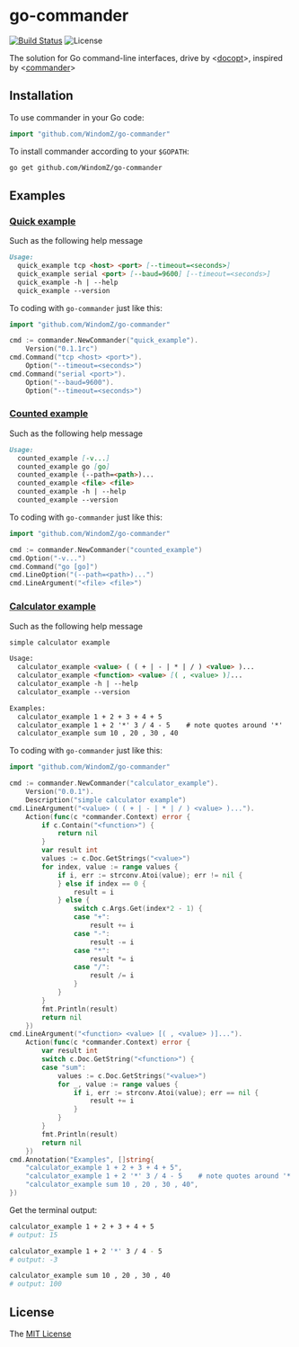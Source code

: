 # go-commander
[![Build Status](https://travis-ci.org/WindomZ/go-commander.svg?branch=master)](https://travis-ci.org/WindomZ/go-commander)
![License](https://img.shields.io/badge/license-MIT-green.svg)

The solution for Go command-line interfaces, 
drive by <[docopt](https://github.com/docopt/docopt.go)>, 
inspired by <[commander](https://github.com/tj/commander.js)>

## Installation

To use commander in your Go code:

```go
import "github.com/WindomZ/go-commander"
```

To install commander according to your `$GOPATH`:

```bash
go get github.com/WindomZ/go-commander
```

## Examples

### [Quick example](https://github.com/WindomZ/go-commander/blob/master/examples/quick_example/quick_example.go)

Such as the following help message

```markdown
Usage:
  quick_example tcp <host> <port> [--timeout=<seconds>]
  quick_example serial <port> [--baud=9600] [--timeout=<seconds>]
  quick_example -h | --help
  quick_example --version
```

To coding with `go-commander` just like this:

```go
import "github.com/WindomZ/go-commander"

cmd := commander.NewCommander("quick_example").
    Version("0.1.1rc")
cmd.Command("tcp <host> <port>").
    Option("--timeout=<seconds>")
cmd.Command("serial <port>").
    Option("--baud=9600").
    Option("--timeout=<seconds>")
```

### [Counted example](https://github.com/WindomZ/go-commander/blob/master/examples/counted_example/counted_example.go)

Such as the following help message

```markdown
Usage:
  counted_example [-v...]
  counted_example go [go]
  counted_example (--path=<path>)...
  counted_example <file> <file>
  counted_example -h | --help
  counted_example --version
```

To coding with `go-commander` just like this:

```go
import "github.com/WindomZ/go-commander"

cmd := commander.NewCommander("counted_example")
cmd.Option("-v...")
cmd.Command("go [go]")
cmd.LineOption("(--path=<path>)...")
cmd.LineArgument("<file> <file>")
```

### [Calculator example](https://github.com/WindomZ/go-commander/blob/master/examples/calculator_example/calculator_example.go)

Such as the following help message

```markdown
simple calculator example

Usage:
  calculator_example <value> ( ( + | - | * | / ) <value> )...
  calculator_example <function> <value> [( , <value> )]...
  calculator_example -h | --help
  calculator_example --version

Examples:
  calculator_example 1 + 2 + 3 + 4 + 5
  calculator_example 1 + 2 '*' 3 / 4 - 5    # note quotes around '*'
  calculator_example sum 10 , 20 , 30 , 40
```

To coding with `go-commander` just like this:

```go
import "github.com/WindomZ/go-commander"

cmd := commander.NewCommander("calculator_example").
    Version("0.0.1").
    Description("simple calculator example")
cmd.LineArgument("<value> ( ( + | - | * | / ) <value> )...").
    Action(func(c *commander.Context) error {
        if c.Contain("<function>") {
            return nil
        }
        var result int
        values := c.Doc.GetStrings("<value>")
        for index, value := range values {
            if i, err := strconv.Atoi(value); err != nil {
            } else if index == 0 {
                result = i
            } else {
                switch c.Args.Get(index*2 - 1) {
                case "+":
                    result += i
                case "-":
                    result -= i
                case "*":
                    result *= i
                case "/":
                    result /= i
                }
            }
        }
        fmt.Println(result)
        return nil
    })
cmd.LineArgument("<function> <value> [( , <value> )]...").
    Action(func(c *commander.Context) error {
        var result int
        switch c.Doc.GetString("<function>") {
        case "sum":
            values := c.Doc.GetStrings("<value>")
            for _, value := range values {
                if i, err := strconv.Atoi(value); err == nil {
                    result += i
                }
            }
        }
        fmt.Println(result)
        return nil
    })
cmd.Annotation("Examples", []string{
    "calculator_example 1 + 2 + 3 + 4 + 5",
    "calculator_example 1 + 2 '*' 3 / 4 - 5    # note quotes around '*'",
    "calculator_example sum 10 , 20 , 30 , 40",
})
```

Get the terminal output:
```bash
calculator_example 1 + 2 + 3 + 4 + 5
# output: 15

calculator_example 1 + 2 '*' 3 / 4 - 5
# output: -3

calculator_example sum 10 , 20 , 30 , 40
# output: 100
```

## License

The [MIT License](https://github.com/WindomZ/gitclone/blob/master/LICENSE)
